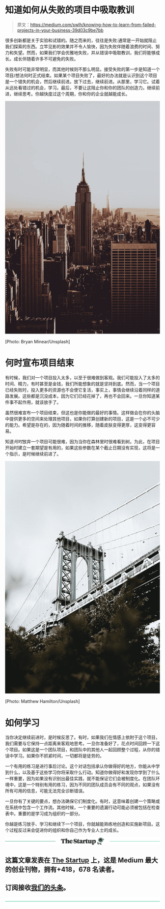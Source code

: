 # 知道如何从失败的项目中吸取教训

> 原文：<https://medium.com/swlh/knowing-how-to-learn-from-failed-projects-in-your-business-39d03c9be7bb>

很多创新都是关于实验和试错的。随之而来的，往往是失败:通常是一开始就阻止我们探索的东西。立竿见影的效果并不令人愉快，因为失败伴随着浪费的时间、努力和失望。然而，如果我们学会优雅地失败，并从错误中吸取教训，我们将能够成长。成长伴随着许多不可避免的失败。

失败有时可能非常明显，而其他时候则不那么明显。接受失败的第一步是知道一个项目/想法何时正式结束。如果某个项目失败了，最好的办法就是认识到这个项目是一个错失的机会，然后继续前进。放下过去，继续前进。从那里，学习它。试着从远处看错过的机会，学习。最后，不要让这阻止你和你的团队的创造力。继续前进，继续思考。你越快度过这个周期，你和你的企业就越能成长。

![](img/afe699cf13197406921f1db8d8fdb4e9.png)

[Photo: Bryan Minear/Unsplash]

# 何时宣布项目结束

有时候，我们对一个项目投入太多，以至于很难做到客观。我们可能投入了太多的时间、精力，有时甚至是金钱，我们所能想象的就是坚持到底。然而，当一个项目已经失败时，投入更多的资源也不会使它复活，事实上，事情会继续沿着同样的道路发展。这些都是沉没成本，因为它们已经花掉了，再也不会回来。一旦你知道某件事不起作用，就该放手了。

虽然很难宣布一个项目结束，但这也是你能做的最好的事情。这样做会在你的头脑中提供更多的空间来处理其他项目，如果你打算创建新的项目，这是一个必不可少的能力。希望是存在的，因为随着时间的推移，随着皮肤变得更厚，这变得更容易。

知道*何时*放弃一个项目可能很难，因为当你在森林里时很难看到树。为此，在项目开始时建立一套期望是有用的，如果这些参数在某个截止日期没有实现，这将是一个指示，是时候继续前进了。

![](img/779dad974bd6c93d91e269a1202d8f67.png)

[Photo: Matthew Hamilton/Unsplash]

# 如何学习

当你决定继续前进时，是时候反思了。有时，如果我们在情感上依附于这个项目，我们需要与它保持一点距离来客观地思考。一旦你准备好了，花点时间回顾一下这个项目。如果这是一个团队项目，和团队中的其他人一起回顾整个过程，从你的错误中学习。如果你不抓紧时间，一切都将是徒劳的。

一个有用的练习是进行事后讨论。这个对话包括承认你做得好的地方，你能从中学到什么，以及基于这些学习你将采取什么行动。知道你做得好和发现你学到了什么一样重要，因为如果没有识别出最佳实践，就不能保证它们会被制度化。在团队环境中，这是一个特别有用的练习，因为不同的团队成员会有不同的观点，如果没有所有可用的信息，可能无法完全诊断错误。

一旦你有了关键的要点，想办法确保它们制度化。有时，这意味着创建一个策略或在系统中包含一个工作流。其他时候，一个重要的遗漏行动可能必须被包括在检查表中。重要的是学习成为组织的一部分。

你越是练习放手、学习和继续下一个项目，你就越能熟练地创造和实施新项目。这个过程反过来会促进你的组织和你自己作为专业人士的成长。

[![](img/308a8d84fb9b2fab43d66c117fcc4bb4.png)](https://medium.com/swlh)

## 这篇文章发表在 [The Startup](https://medium.com/swlh) 上，这是 Medium 最大的创业刊物，拥有+418，678 名读者。

## 订阅接收[我们的头条](http://growthsupply.com/the-startup-newsletter/)。

[![](img/b0164736ea17a63403e660de5dedf91a.png)](https://medium.com/swlh)